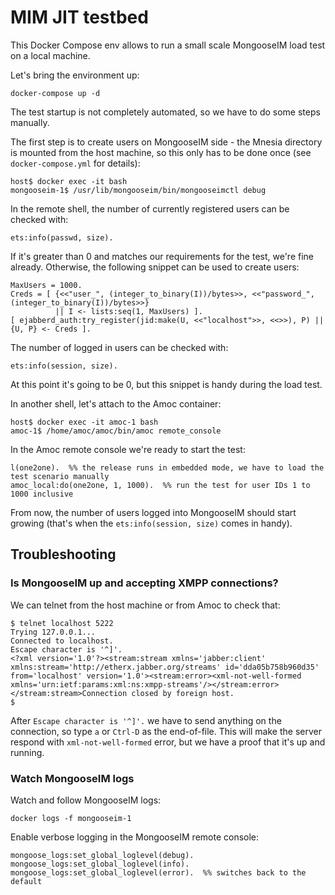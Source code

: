 # MIM JIT testbed

This Docker Compose env allows to run a small scale MongooseIM load test
on a local machine.

Let's bring the environment up:

```
docker-compose up -d
```

The test startup is not completely automated, so we have to do some steps manually.

The first step is to create users on MongooseIM side - the Mnesia
directory is mounted from the host machine, so this only has to be done
once (see `docker-compose.yml` for details):

```
host$ docker exec -it bash
mongooseim-1$ /usr/lib/mongooseim/bin/mongooseimctl debug
```

In the remote shell, the number of currently registered users can be checked with:

```
ets:info(passwd, size).
```

If it's greater than 0 and matches our requirements for the test, we're fine already.
Otherwise, the following snippet can be used to create users:

```
MaxUsers = 1000.
Creds = [ {<<"user_", (integer_to_binary(I))/bytes>>, <<"password_", (integer_to_binary(I))/bytes>>}
          || I <- lists:seq(1, MaxUsers) ].
[ ejabberd_auth:try_register(jid:make(U, <<"localhost">>, <<>>), P) || {U, P} <- Creds ].
```

The number of logged in users can be checked with:

```
ets:info(session, size).
```

At this point it's going to be 0, but this snippet is handy during the load test.

In another shell, let's attach to the Amoc container:

```
host$ docker exec -it amoc-1 bash
amoc-1$ /home/amoc/amoc/bin/amoc remote_console
```

In the Amoc remote console we're ready to start the test:

```
l(one2one).  %% the release runs in embedded mode, we have to load the test scenario manually
amoc_local:do(one2one, 1, 1000).  %% run the test for user IDs 1 to 1000 inclusive
```

From now, the number of users logged into MongooseIM should start growing
(that's when the `ets:info(session, size)` comes in handy).


## Troubleshooting

### Is MongooseIM up and accepting XMPP connections?

We can telnet from the host machine or from Amoc to check that:

```
$ telnet localhost 5222
Trying 127.0.0.1...
Connected to localhost.
Escape character is '^]'.
<?xml version='1.0'?><stream:stream xmlns='jabber:client' xmlns:stream='http://etherx.jabber.org/streams' id='dda05b758b960d35' from='localhost' version='1.0'><stream:error><xml-not-well-formed xmlns='urn:ietf:params:xml:ns:xmpp-streams'/></stream:error></stream:stream>Connection closed by foreign host.
$
```

After `Escape character is '^]'.` we have to send anything on the
connection, so type `а` or `Ctrl-D` as the end-of-file. This will make the
server respond with `xml-not-well-formed` error, but we have a proof that it's up
and running.

### Watch MongooseIM logs

Watch and follow MongooseIM logs:

```
docker logs -f mongooseim-1
```

Enable verbose logging in the MongooseIM remote console:

```
mongoose_logs:set_global_loglevel(debug).
mongoose_logs:set_global_loglevel(info).
mongoose_logs:set_global_loglevel(error).  %% switches back to the default
```
